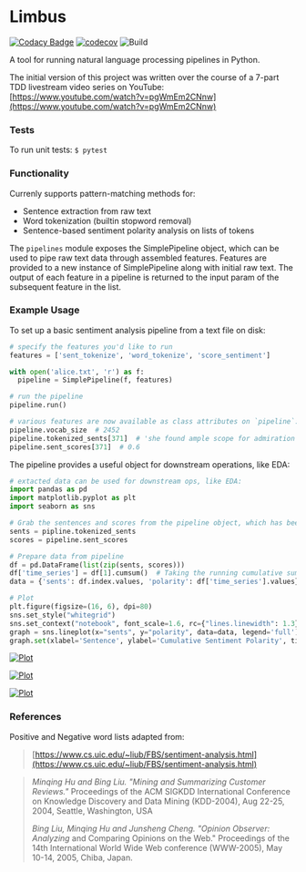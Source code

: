 # Limbus

[![Codacy Badge](https://api.codacy.com/project/badge/Grade/32a76893bb5b407aad5c8e24816874f3)](https://app.codacy.com/app/wesdoyle/limbus?utm_source=github.com&utm_medium=referral&utm_content=wesdoyle/limbus&utm_campaign=Badge_Grade_Dashboard)
[![codecov](https://codecov.io/gh/wesdoyle/limbus/branch/master/graph/badge.svg)](https://codecov.io/gh/wesdoyle/limbus)
![Build](https://github.com/wesdoyle/limbus/workflows/Build/badge.svg)

A tool for running natural language processing pipelines in Python.

The initial version of this project was written over the course of a 7-part TDD livestream video series on YouTube: [https://www.youtube.com/watch?v=pgWmEm2CNnw](https://www.youtube.com/watch?v=pgWmEm2CNnw)

### Tests
To run unit tests: `$ pytest`

### Functionality
Currenly supports pattern-matching methods for:
*  Sentence extraction from raw text
*  Word tokenization (builtin stopword removal)
*  Sentence-based sentiment polarity analysis on lists of tokens

The `pipelines` module exposes the SimplePipeline object, which can be used to pipe raw text data through assembled features.  Features are provided to a new instance of SimplePipeline along with initial raw text. The output of each feature in a pipeline is returned to the input param of the subsequent feature in the list.

### Example Usage
To set up a basic sentiment analysis pipeline from a text file on disk:

```python
# specify the features you'd like to run
features = ['sent_tokenize', 'word_tokenize', 'score_sentiment']

with open('alice.txt', 'r') as f:
  pipeline = SimplePipeline(f, features)

# run the pipeline
pipeline.run()

# various features are now available as class attributes on `pipeline`:
pipeline.vocab_size  # 2452
pipeline.tokenized_sents[371]  # 'she found ample scope for admiration and delight'
pipeline.sent_scores[371]  # 0.6
```

The pipeline provides a useful object for downstream operations, like EDA:

```python
# extacted data can be used for downstream ops, like EDA:
import pandas as pd
import matplotlib.pyplot as plt
import seaborn as sns

# Grab the sentences and scores from the pipeline object, which has been fit to a text sample.
sents = pipline.tokenized_sents
scores = pipeline.sent_scores

# Prepare data from pipeline
df = pd.DataFrame(list(zip(sents, scores)))
df['time_series'] = df[1].cumsum()  # Taking the running cumulative sum of the sentiment score
data = {'sents': df.index.values, 'polarity': df['time_series'].values}

# Plot
plt.figure(figsize=(16, 6), dpi=80)
sns.set_style("whitegrid")
sns.set_context("notebook", font_scale=1.6, rc={"lines.linewidth": 1.3})
graph = sns.lineplot(x="sents", y="polarity", data=data, legend='full')
graph.set(xlabel='Sentence', ylabel='Cumulative Sentiment Polarity', title="Running Sentiment of \"Frankenstein\"")
```

[![Plot](https://raw.githubusercontent.com/wesdoyle/limbus/master/images/frankenstein.png)](https://raw.githubusercontent.com/wesdoyle/limbus/master/images/frankenstein.png)

[![Plot](https://raw.githubusercontent.com/wesdoyle/limbus/master/images/alice.png)](https://raw.githubusercontent.com/wesdoyle/limbus/master/images/alice.png)

[![Plot](https://raw.githubusercontent.com/wesdoyle/limbus/master/images/moby.png)](https://raw.githubusercontent.com/wesdoyle/limbus/master/images/moby.png)

### References

Positive and Negative word lists adapted from:
> [https://www.cs.uic.edu/~liub/FBS/sentiment-analysis.html](https://www.cs.uic.edu/~liub/FBS/sentiment-analysis.html)

> _Minqing Hu and Bing Liu. "Mining and Summarizing Customer Reviews."_
>     Proceedings of the ACM SIGKDD International Conference on Knowledge
>     Discovery and Data Mining (KDD-2004), Aug 22-25, 2004, Seattle,
>     Washington, USA
>
> _Bing Liu, Minqing Hu and Junsheng Cheng. "Opinion Observer: Analyzing_
>     and Comparing Opinions on the Web." Proceedings of the 14th
>     International World Wide Web conference (WWW-2005), May 10-14,
>     2005, Chiba, Japan.
